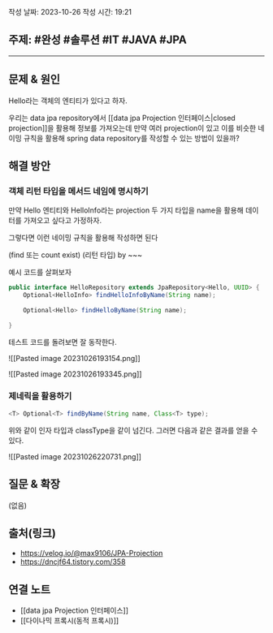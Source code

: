 작성 날짜: 2023-10-26
작성 시간: 19:21

## 주제: #완성  #솔루션 #IT #JAVA #JPA 

----

## 문제 & 원인

Hello라는 객체의 엔티티가 있다고 하자. 

우리는 data jpa repository에서 [[data jpa Projection 인터페이스|closed projection]]을 활용해 정보를 가져오는데 만약 여러 projection이 있고 이를 비슷한 네이밍 규칙을 활용해 spring data repository를 작성할 수 있는 방법이 있을까?


## 해결 방안

### 객체 리턴 타입을 메서드 네임에 명시하기

만약 Hello 엔티티와 HelloInfo라는 projection 두 가지 타입을 name을 활용해 데이터를 가져오고 싶다고 가정하자. 

그렇다면 이런 네이밍 규칙을 활용해 작성하면 된다

(find 또는 count exist) (리턴 타입) by ~~~

예시 코드를 살펴보자

```java
public interface HelloRepository extends JpaRepository<Hello, UUID> {  
    Optional<HelloInfo> findHelloInfoByName(String name);  
  
    Optional<Hello> findHelloByName(String name);  
  
}
```

테스트 코드를 돌려보면 잘 동작한다.

![[Pasted image 20231026193154.png]]


![[Pasted image 20231026193345.png]]


### 제네릭을 활용하기
```java
<T> Optional<T> findByName(String name, Class<T> type);
```

위와 같이 인자 타입과 classType을 같이 넘긴다. 그러면 다음과 같은 결과를 얻을 수 있다.

![[Pasted image 20231026220731.png]]


## 질문 & 확장

(없음)

## 출처(링크)
- https://velog.io/@max9106/JPA-Projection
- https://dncjf64.tistory.com/358
## 연결 노트
- [[data jpa Projection 인터페이스]]
- [[다이나믹 프록시(동적 프록시)]]
